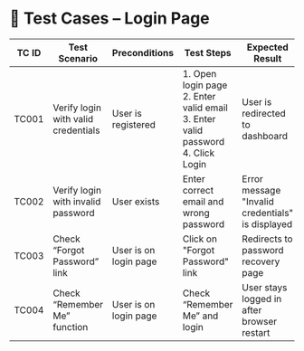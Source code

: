 # 🧩 Test Cases – Login Page

| TC ID | Test Scenario | Preconditions | Test Steps | Expected Result | Status |
|-------|----------------|----------------|-------------|-----------------|---------|
| TC001 | Verify login with valid credentials | User is registered | 1. Open login page<br>2. Enter valid email<br>3. Enter valid password<br>4. Click Login | User is redirected to dashboard | ⬜ Not Executed |
| TC002 | Verify login with invalid password | User exists | Enter correct email and wrong password | Error message "Invalid credentials" is displayed | ⬜ Not Executed |
| TC003 | Check “Forgot Password” link | User is on login page | Click on "Forgot Password" link | Redirects to password recovery page | ⬜ Not Executed |
| TC004 | Check “Remember Me” function | User is on login page | Check “Remember Me” and login | User stays logged in after browser restart | ⬜ Not Executed |

